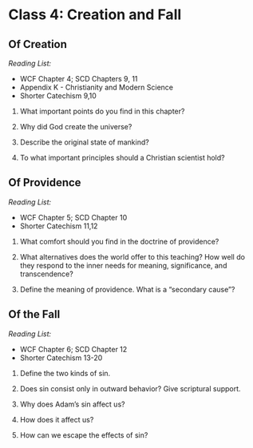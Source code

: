 # Class 4: Creation and Fall

## Of Creation
*Reading List:*
- WCF Chapter 4; SCD Chapters 9, 11
- Appendix K - Christianity and Modern Science
- Shorter Catechism 9,10


1.  What important points do you find in this chapter?

2.  Why did God create the universe?

3.  Describe the original state of mankind?

4.  To what important principles should a Christian scientist hold?

## Of Providence
*Reading List:*
- WCF Chapter 5; SCD Chapter 10
- Shorter Catechism 11,12


1.  What comfort should you find in the doctrine of providence?

2.  What alternatives does the world offer to this teaching? How well do
    they respond to the inner needs for meaning, significance, and
    transcendence?

3.  Define the meaning of providence. What is a “secondary cause”?

## Of the Fall
*Reading List:*
- WCF Chapter 6; SCD Chapter 12
- Shorter Catechism 13-20


1.  Define the two kinds of sin.

2.  Does sin consist only in outward behavior? Give scriptural support.

3.  Why does Adam’s sin affect us?

4.  How does it affect us?

5.  How can we escape the effects of sin?
